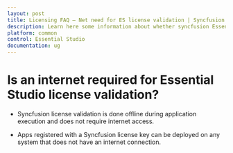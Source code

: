 ```yaml
---
layout: post
title: Licensing FAQ – Net need for ES license validation | Syncfusion
description: Learn here some information about whether syncfusion Essential Studio license validation needs internet conncetion.
platform: common
control: Essential Studio
documentation: ug
---
```


# Is an internet required for Essential Studio license validation?

* Syncfusion license validation is done offline during application execution and does not require internet access. 

* Apps registered with a Syncfusion license key can be deployed on any system that does not have an internet connection.